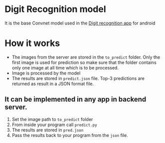 # Digit Recognition model
It is the base Convnet model used in the [Digit recognition app](https://github.com/convosyn/digit-recognition-app) for android

# How it works

* The images from the server are stored in the `to_predict` folder. Only the first image is used for prediction so make sure that the folder contains only one image at all time which is to be processed. 
* Image is processed by the model
* The results are stored in `predict.json` file. Top-3 predictions are returned as result in a JSON format file. 

## It can be implemented in any app in backend server.
1. Set the image path to `to_predict` folder
2. From inside your program call `predict.py`
3. The results are stored in `pred.json`
4. Pass the results back to your program from the `json` file.
